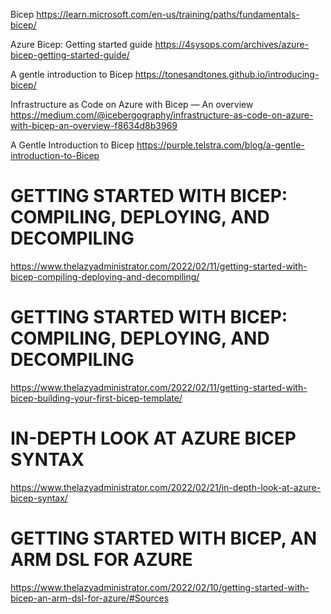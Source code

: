 Bicep
https://learn.microsoft.com/en-us/training/paths/fundamentals-bicep/

Azure Bicep: Getting started guide
https://4sysops.com/archives/azure-bicep-getting-started-guide/


A gentle introduction to Bicep
https://tonesandtones.github.io/introducing-bicep/


Infrastructure as Code on Azure with Bicep — An overview
https://medium.com/@icebergography/infrastructure-as-code-on-azure-with-bicep-an-overview-f8634d8b3969

A Gentle Introduction to Bicep
https://purple.telstra.com/blog/a-gentle-introduction-to-Bicep

# GETTING STARTED WITH BICEP: COMPILING, DEPLOYING, AND DECOMPILING

https://www.thelazyadministrator.com/2022/02/11/getting-started-with-bicep-compiling-deploying-and-decompiling/

# GETTING STARTED WITH BICEP: COMPILING, DEPLOYING, AND DECOMPILING

https://www.thelazyadministrator.com/2022/02/11/getting-started-with-bicep-building-your-first-bicep-template/


# IN-DEPTH LOOK AT AZURE BICEP SYNTAX
https://www.thelazyadministrator.com/2022/02/21/in-depth-look-at-azure-bicep-syntax/


# GETTING STARTED WITH BICEP, AN ARM DSL FOR AZURE
https://www.thelazyadministrator.com/2022/02/10/getting-started-with-bicep-an-arm-dsl-for-azure/#Sources
